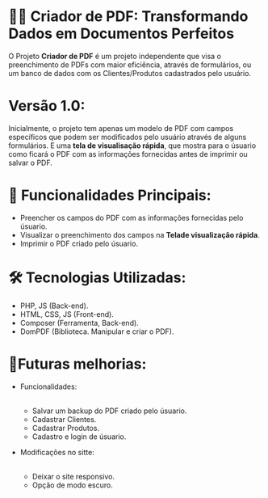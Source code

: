 # 📄✨ Criador de PDF:  Transformando Dados em Documentos Perfeitos

O Projeto **Criador de PDF** é um projeto independente que visa o preenchimento de PDFs com maior eficiência, através de formulários, ou um banco de dados com os Clientes/Produtos cadastrados pelo usuário.

# Versão 1.0:

Inicialmente, o projeto tem apenas um modelo de PDF com campos específicos que podem ser modificados pelo usuário através de alguns formulários. E uma **tela de visualisação rápida**, que mostra para o úsuario como ficará o PDF com as informações fornecidas antes de imprimir ou salvar o PDF.

# 🚀 Funcionalidades Principais: 

  - Preencher os campos do PDF com as informações fornecidas pelo úsuario. <br>
  - Visualizar o preenchimento dos campos na **Telade visualização rápida**. <br>
  - Imprimir o PDF criado pelo úsuario. <br>

  # 🛠️ Tecnologias Utilizadas:

  - PHP, JS (Back-end).
  - HTML, CSS, JS (Front-end).
  - Composer (Ferramenta, Back-end).
  - DomPDF (Biblioteca. Manipular e criar o PDF).

# 🚧Futuras melhorias:

 - Funcionalidades: <br><br>
   - Salvar um backup do PDF criado pelo úsuario. <br>
   - Cadastrar Clientes. <br>
   - Cadastrar Produtos. <br>
   - Cadastro e login de úsuario. <br>

- Modificações no sitte:<br><br>
  - Deixar o site responsivo. <br>
  - Opção de modo escuro. <br>
